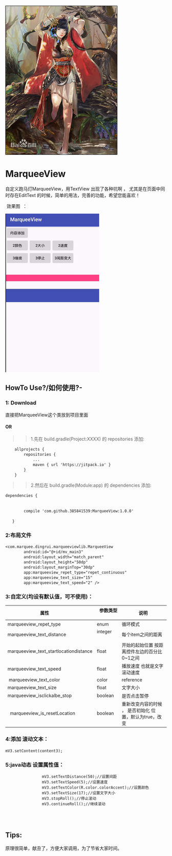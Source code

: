 ![Image text](https://github.com/385841539/BarrageView/blob/master/app/src/main/res/mipmap-hdpi/xiahoushi.jpg)

# MarqueeView

自定义跑马灯MarqueeView，用TextView 出现了各种坑啊 ， 尤其是在页面中同时存在EditText 的时候，简单的用法，完善的功能，希望您能喜欢！

 效果图  ：
 
 ![Image text]( https://github.com/385841539/MarqueeView/blob/master/%E8%B7%91%E9%A9%AC%E7%81%AF.gif)</br>
 
 ## HowTo Use?/如何使用?-
### 1: Download
 直接把MarqueeView这个类放到项目里面
 #### OR 
>> 1.先在 build.gradle(Project:XXXX) 的 repositories 添加:</br>
```
	allprojects {
		repositories {
			...
			maven { url 'https://jitpack.io' }
		}
	}
```

>> 2.然后在 build.gradle(Module:app) 的 dependencies 添加:</br>
 
 ```
 dependencies {
	        
	
		 compile 'com.github.385841539:MarqueeView:1.0.0'
   
	}
```

### 2:布局文件

```
<com.marquee.dingrui.marqueeviewlib.MarqueeView
        android:id="@+id/mv_main3"
        android:layout_width="match_parent"
        android:layout_height="50dp"
        android:layout_marginTop="30dp"
        app:marqueeview_repet_type="repet_continuous"
        app:marqueeview_text_size="15"
        app:marqueeview_text_speed="2" />
```


### 3:自定义(均设有默认值，可不使用)：


| 属性           	 		|    参数类型           	| 说明  					|
| ------------------------- |------------------ | --------------------- |
| marqueeview_repet_type				| enum 			|循环模式|
| marqueeview_text_distance		| integer       	    | 每个item之间的距离|
| marqueeview_text_startlocationdistance				| float      	| 开始的起始位置 按距离控件左边的百分比 0~1之间|
| marqueeview_text_speed			| float  |播放速度 也就是文字滚动速度|
| marqueeview_text_color| color|reference | 文字颜色|
|marqueeview_text_size|float|  文字大小|
|  marqueeview_isclickalbe_stop  |boolean|  是否点击暂停  |
|  marqueeview_is_resetLocation  |boolean | 重新改变内容的时候 ， 是否初始化 位置，默认为true，改变  |

### 4:添加 滚动文本：
```
mV3.setContent(content3);

```
### 5:java动态 设置属性值：

```
                mV3.setTextDistance(50);//设置间距
                mV3.setTextSpeed(5);//设置速度   
                mV3.setTextColor(R.color.colorAccent);//设置颜色
                mV3.setTextSize(17);//设置文字大小
                mV3.stopRoll();//停止滚动
                mV3.continueRoll();//继续滚动
 
           
 
```


## Tips:
 原理很简单，献丑了，方便大家调用，为了节省大家时间。
